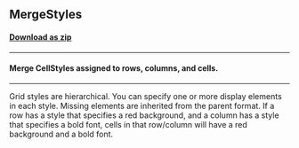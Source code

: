 ## MergeStyles
#### [Download as zip](https://grapecity.github.io/DownGit/#/home?url=https://github.com/GrapeCity/ComponentOne-WinForms-Samples/tree/master/NetFramework\FlexGrid\CS\MergeStyles)
____
#### Merge CellStyles assigned to rows, columns, and cells.
____
Grid styles are hierarchical. You can specify one or more display elements in each style. Missing elements are inherited from the parent format. If a row has a style that specifies a red background, and a column has a style that specifies a bold font, cells in that row/column will have a red background and a bold font. 